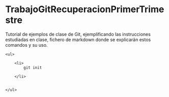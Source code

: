 # TrabajoGitRecuperacionPrimerTrimestre
Tutorial de ejemplos de clase de Git, ejemplificando las instrucciones estudiadas en clase, fichero de markdown donde se explicarán estos comandos y su uso.


~~~
<ul>

    <li>
        git init

    </li>


</ul>

~~~
